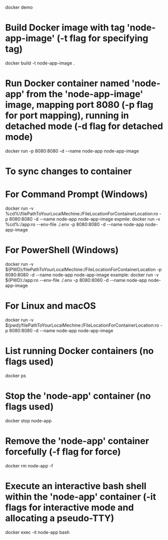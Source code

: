 docker demo

# Build Docker image with tag 'node-app-image' (-t flag for specifying tag)
docker build -t node-app-image .

# Run Docker container named 'node-app' from the 'node-app-image' image, mapping port 8080 (-p flag for port mapping), running in detached mode (-d flag for detached mode)
docker run -p 8080:8080 -d --name node-app node-app-image

# To sync changes to container
# For Command Prompt (Windows)
docker run -v %cd%\filePathToYourLocalMechine:/FileLocationForContainerLocation:ro -p 8080:8080 -d --name node-app node-app-image
expmle: docker run -v %cd%:/app:ro --env-file ./.env -p 8080:8080 -d --name node-app node-app-image

# For PowerShell (Windows)
docker run -v ${PWD}/filePathToYourLocalMechine:/FileLocationForContainerLocation -p 8080:8080 -d --name node-app node-app-image
example: docker run -v ${PWD}:/app:ro --env-file ./.env -p 8080:8080 -d --name node-app node-app-image


# For Linux and macOS
docker run -v $(pwd)/filePathToYourLocalMechine:/FileLocationForContainerLocation:ro -p 8080:8080 -d --name node-app node-app-image

# List running Docker containers (no flags used)
docker ps

# Stop the 'node-app' container (no flags used)
docker stop node-app

# Remove the 'node-app' container forcefully (-f flag for force)
docker rm node-app -f

# Execute an interactive bash shell within the 'node-app' container (-it flags for interactive mode and allocating a pseudo-TTY)
docker exec -it node-app bash

